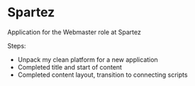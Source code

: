 # Spartez
Application for the Webmaster role at Spartez

Steps:
- Unpack my clean platform for a new application
- Completed title and start of content
- Completed content layout, transition to connecting scripts